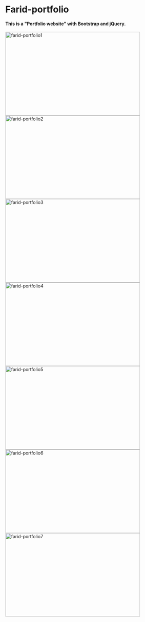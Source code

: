# Farid-portfolio
<b>This is a "Portfolio website" with Bootstrap and jQuery. </b>
<br><br>
<img src="https://github.com/shzehra93/Farid-portfolio/assets/126316477/b59a8185-92ad-4d99-9d5d-cf3d71b124d1" alt="farid-portfolio1" height="260px" width="420px">
<img src="https://github.com/shzehra93/Farid-portfolio/assets/126316477/3c3c701a-cf32-4e58-bba3-d72a4b4fa169" alt="farid-portfolio2" height="260px" width="420px">
<img src="https://github.com/shzehra93/Farid-portfolio/assets/126316477/efa39e5d-fcec-4b72-aad8-ceaf63ab6af4" alt="farid-portfolio3" height="260px" width="420px">
<img src="https://github.com/shzehra93/Farid-portfolio/assets/126316477/297ec160-da13-45cc-b3a9-cf9d35415e8e" alt="farid-portfolio4" height="260px" width="420px">
<img src="https://github.com/shzehra93/Farid-portfolio/assets/126316477/0c49dfdf-7e96-4ecc-8897-90a5ea092b27" alt="farid-portfolio5" height="260px" width="420px">
<img src="https://github.com/shzehra93/Farid-portfolio/assets/126316477/9eab6223-385c-4c8d-ae8a-165152747e84" alt="farid-portfolio6" height="260px" width="420px">
<img src="https://github.com/shzehra93/Farid-portfolio/assets/126316477/7c207bb3-48e5-4182-9d74-67a55d424f52" alt="farid-portfolio7" height="260px" width="420px">
